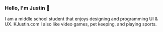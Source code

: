### Hello, I'm Justin 👋 

I am a middle school student that enjoys designing and programming UI & UX. KJustin.com I also like video games, pet keeping, and playing sports.
